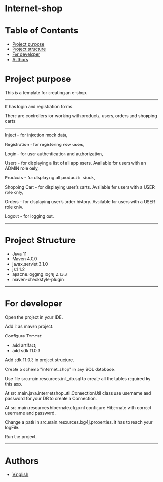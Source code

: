 # Internet-shop

# Table of Contents
* [Project purpose](#purpose)
* [Project structure](#structure)
* [For developer](#developer-start)
* [Authors](#authors)

# <a name="purpose"></a>Project purpose
This is a template for creating an e-shop.
<hr>
It has login and registration forms.

There are controllers for working with products, users, orders and shopping carts:
<hr>
Inject - for injection mock data,

Registration - for registering new users,

Login -  for user authentication and authorization,

Users - for displaying a list of all app users. Available for users with an ADMIN role only,

Products - for displaying  all product in stock,

Shopping Cart - for displaying  user’s carts. Available for users with a USER role only,

Orders - for displaying user’s order history. Available for users with a USER role only,

Logout - for logging out.
<hr>

# <a name="structure"></a>Project Structure
* Java 11
* Maven 4.0.0
* javax.servlet 3.1.0
* jstl 1.2
* apache.logging.log4j 2.13.3
* maven-checkstyle-plugin
<hr>

# <a name="developer-start"></a>For developer

Open the project in your IDE.

Add it as maven project.

Configure Tomcat:
* add artifact;
* add sdk 11.0.3

Add sdk 11.0.3 in project struсture.

Create a schema "internet_shop" in any SQL database.

Use file src.main.resources.init_db.sql to create all the tables required by this app.

At src.main.java.internetshop.util.ConnectionUtil class use username and password for your DB to create a Connection.

At src.main.resources.hibernate.cfg.xml configure Hibernate with correct username and password.

Change a path in src.main.resources.log4j.properties. It has to reach your logFile.

Run the project.

<hr>

# <a name="authors"></a>Authors

* [Vinglish](https://github.com/Vinglish)

